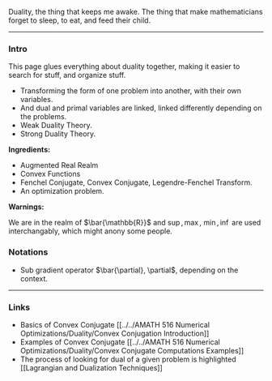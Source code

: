 
Duality, the thing that keeps me awake. The thing that make mathematicians forget to sleep, to eat, and feed their child. 

---
### **Intro**

This page glues everything about duality together, making it easier to search for stuff, and organize stuff. 

* Transforming the form of one problem into another, with their own variables. 
* And dual and primal variables are linked, linked differently depending on the problems. 
* Weak Duality Theory. 
* Strong Duality Theory. 

**Ingredients:** 
* Augmented Real Realm
* Convex Functions
* Fenchel Conjugate, Convex Conjugate, Legendre-Fenchel Transform. 
* An optimization problem. 

**Warnings:**

We are in the realm of $\bar{\mathbb{R}}$ and $\sup, \max$, $\min, \inf$ are used interchangably, which might anony some people. 

### **Notations**

* Sub gradient operator $\bar{\partial}, \partial$, depending on the context. 

---
### **Links**

* Basics of Convex Conjugate [[../../AMATH 516 Numerical Optimizations/Duality/Convex Conjugation Introduction]]
* Examples of Convex Conjugate [[../../AMATH 516 Numerical Optimizations/Duality/Convex Conjugate Computations Examples]]
* The process of looking for dual of a given problem is highlighted [[Lagrangian and Dualization Techniques]]

